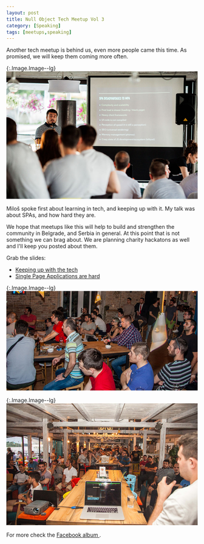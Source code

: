 ```yaml
---
layout: post
title: Null Object Tech Meetup Vol 3
category: [Speaking]
tags: [meetups,speaking]
---
```


Another tech meetup is behind us, even more people came this time.
As promised, we will keep them coming more often.

{:.Image.Image--lg}
![Stanko Tadic talking at tech meetup](/public/img/meetup-vol-3/2.JPG)


Miloš spoke first about learning in tech, and keeping up with it.
My talk was about SPAs, and how hard they are.

<!--more-->

We hope that meetups like this will help to build and strengthen the community in Belgrade, and Serbia in general.
At this point that is not something we can brag about.
We are planning charity hackatons as well and I'll keep you posted about them.

Grab the slides:

* <a href="/public/pdf/Null Object Tech Meetup - Keeping up with the tech.pdf">Keeping up with the tech</a>
* <a href="/public/pdf/Null Object Tech Meetup - SPAs are hard.pdf">Single Page Applications are hard</a>

{:.Image.Image--lg}
![Milos Pavlicevic talking at tech meetup](/public/img/meetup-vol-2/1.JPG)

{:.Image.Image--lg}
![Null Object tech meetup audience](/public/img/meetup-vol-3/3.JPG)


For more check the
<a href="https://www.facebook.com/nullobject2013/photos/?tab=album&album_id=1072710352807339">
  Facebook album
</a>.
